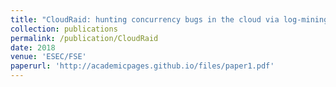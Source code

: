 ```yaml
---
title: "CloudRaid: hunting concurrency bugs in the cloud via log-mining"
collection: publications
permalink: /publication/CloudRaid
date: 2018
venue: 'ESEC/FSE'
paperurl: 'http://academicpages.github.io/files/paper1.pdf'
---
```

